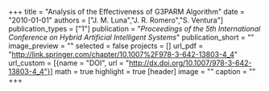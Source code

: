 +++
title = "Analysis of the Effectiveness of G3PARM Algorithm"
date = "2010-01-01"
authors = ["J. M. Luna","J. R. Romero","S. Ventura"]
publication_types = ["1"]
publication = "_Proceedings of the 5th International Conference on Hybrid Artificial Intelligent Systems_"
publication_short = ""
image_preview = ""
selected = false
projects = []
url_pdf = "http://link.springer.com/chapter/10.1007%2F978-3-642-13803-4_4"
url_custom = [{name = "DOI", url = "http://dx.doi.org/10.1007/978-3-642-13803-4_4"}]
math = true
highlight = true
[header]
image = ""
caption = ""
+++


